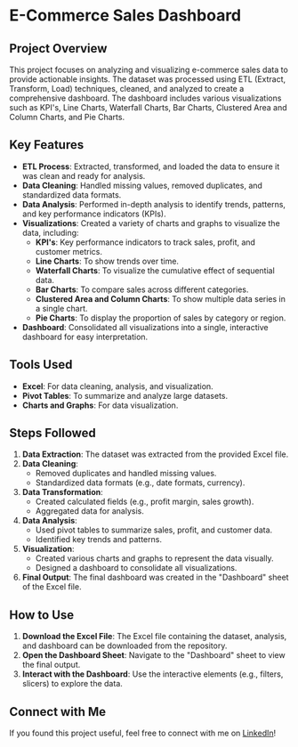 # E-Commerce Sales Dashboard

## Project Overview

This project focuses on analyzing and visualizing e-commerce sales data to provide actionable insights. The dataset was processed using ETL (Extract, Transform, Load) techniques, cleaned, and analyzed to create a comprehensive dashboard. The dashboard includes various visualizations such as KPI's, Line Charts, Waterfall Charts, Bar Charts, Clustered Area and Column Charts, and Pie Charts.

## Key Features

- **ETL Process**: Extracted, transformed, and loaded the data to ensure it was clean and ready for analysis.
- **Data Cleaning**: Handled missing values, removed duplicates, and standardized data formats.
- **Data Analysis**: Performed in-depth analysis to identify trends, patterns, and key performance indicators (KPIs).
- **Visualizations**: Created a variety of charts and graphs to visualize the data, including:
  - **KPI's**: Key performance indicators to track sales, profit, and customer metrics.
  - **Line Charts**: To show trends over time.
  - **Waterfall Charts**: To visualize the cumulative effect of sequential data.
  - **Bar Charts**: To compare sales across different categories.
  - **Clustered Area and Column Charts**: To show multiple data series in a single chart.
  - **Pie Charts**: To display the proportion of sales by category or region.
- **Dashboard**: Consolidated all visualizations into a single, interactive dashboard for easy interpretation.

## Tools Used

- **Excel**: For data cleaning, analysis, and visualization.
- **Pivot Tables**: To summarize and analyze large datasets.
- **Charts and Graphs**: For data visualization.

## Steps Followed

1. **Data Extraction**: The dataset was extracted from the provided Excel file.
2. **Data Cleaning**:
   - Removed duplicates and handled missing values.
   - Standardized data formats (e.g., date formats, currency).
3. **Data Transformation**:
   - Created calculated fields (e.g., profit margin, sales growth).
   - Aggregated data for analysis.
4. **Data Analysis**:
   - Used pivot tables to summarize sales, profit, and customer data.
   - Identified key trends and patterns.
5. **Visualization**:
   - Created various charts and graphs to represent the data visually.
   - Designed a dashboard to consolidate all visualizations.
6. **Final Output**: The final dashboard was created in the "Dashboard" sheet of the Excel file.

## How to Use

1. **Download the Excel File**: The Excel file containing the dataset, analysis, and dashboard can be downloaded from the repository.
2. **Open the Dashboard Sheet**: Navigate to the "Dashboard" sheet to view the final output.
3. **Interact with the Dashboard**: Use the interactive elements (e.g., filters, slicers) to explore the data.

## Connect with Me
If you found this project useful, feel free to connect with me on [LinkedIn](#)!
